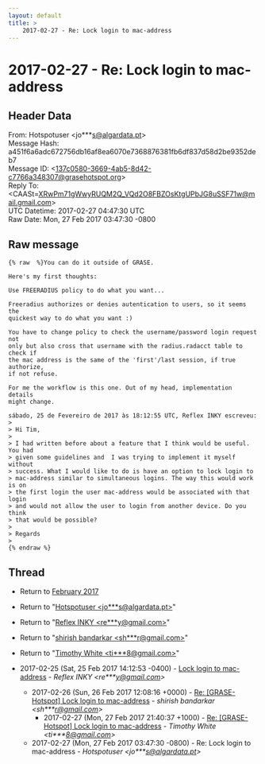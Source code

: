 ```yaml
---
layout: default
title: >
    2017-02-27 - Re: Lock login to mac-address
---
```


# 2017-02-27 - Re: Lock login to mac-address

## Header Data

From: Hotspotuser \<jo***s@algardata.pt\><br>
Message Hash: a451f6a6adc672756db16af8ea6070e7368876381fb6df837d58d2be9352deb7<br>
Message ID: \<137c0580-3669-4ab5-8d42-c7766a348307@grasehotspot.org\><br>
Reply To: \<CAASt=XRwPm71gWwyRUQM2Q_VQd2O8FBZOsKtgUPbJG8uSSF71w@mail.gmail.com\><br>
UTC Datetime: 2017-02-27 04:47:30 UTC<br>
Raw Date: Mon, 27 Feb 2017 03:47:30 -0800<br>

## Raw message

```
{% raw  %}You can do it outside of GRASE.

Here's my first thoughts:

Use FREERADIUS policy to do what you want...

Freeradius authorizes or denies autentication to users, so it seems the 
quickest way to do what you want :)

You have to change policy to check the username/password login request not 
only but also cross that username with the radius.radacct table to check if 
the mac address is the same of the 'first'/last session, if true authorize, 
if not refuse.

For me the workflow is this one. Out of my head, implementation details 
might change.

sábado, 25 de Fevereiro de 2017 às 18:12:55 UTC, Reflex INKY escreveu:
>
> Hi Tim,
>
> I had written before about a feature that I think would be useful. You had 
> given some guidelines and  I was trying to implement it myself without 
> success. What I would like to do is have an option to lock login to 
> mac-address similar to simultaneous logins. The way this would work is on 
> the first login the user mac-address would be associated with that login 
> and would not allow the user to login from another device. Do you think 
> that would be possible?
>
> Regards
>
{% endraw %}
```

## Thread

+ Return to [February 2017](/archive/2017/02)

+ Return to "[Hotspotuser <jo***s<span>@</span>algardata.pt>](/authors/jo___s_at_algardata_pt)"
+ Return to "[Reflex INKY <re***y<span>@</span>gmail.com>](/authors/re___y_at_gmail_com)"
+ Return to "[shirish bandarkar <sh***r<span>@</span>gmail.com>](/authors/sh___r_at_gmail_com)"
+ Return to "[Timothy White <ti***8<span>@</span>gmail.com>](/authors/ti___8_at_gmail_com)"

+ 2017-02-25 (Sat, 25 Feb 2017 14:12:53 -0400) - [Lock login to mac-address](/archive/2017/02/2bc18b6532854bc907987a153a0ea79cd13bb0619d7e236831b7b92aef29ef49) - _Reflex INKY \<re***y@gmail.com\>_
  + 2017-02-26 (Sun, 26 Feb 2017 12:08:16 +0000) - [Re: [GRASE-Hotspot] Lock login to mac-address](/archive/2017/02/17ad3eda6d59e87696b339e0bcc4ea8235f314f55aca9409fb1aa41265b34943) - _shirish bandarkar \<sh***r@gmail.com\>_
    + 2017-02-27 (Mon, 27 Feb 2017 21:40:37 +1000) - [Re: [GRASE-Hotspot] Lock login to mac-address](/archive/2017/02/087227c73d21e33b59afeed6fdae4604425785cfe332632209fc44753044b93e) - _Timothy White \<ti***8@gmail.com\>_
  + 2017-02-27 (Mon, 27 Feb 2017 03:47:30 -0800) - Re: Lock login to mac-address - _Hotspotuser \<jo***s@algardata.pt\>_

